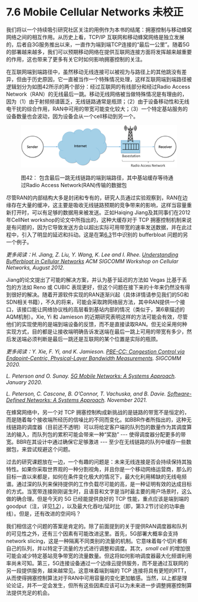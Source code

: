 # 7.6 Mobile Cellular Networks 未校正

我们将以一个持续吸引研究社区关注的用例作为本书的结尾：拥塞控制与移动蜂窝网络之间的相互作用。从历史上看，TCP/IP 互联网和移动蜂窝网络是独立发展的，后者自3G服务推出以来，一直作为端到端TCP连接的“最后一公里”。随着5G的部署越来越多，我们可以预期移动网络在提供互联网连接方面将发挥越来越重要的作用，这也带来了更多有关它时如何影响拥塞控制的关注。

在互联网端到端路径中，虽然移动无线连接可以被视为与路径上的其他跳没有差异，但由于历史原因，它一直被当作一个特殊情况处理，这样互联网端到端路径被逻辑划分为如图42所示的两个部分：经过互联网的有线部分和经过Radio Access Network（RAN）的无线最后一跳。移动无线网络被当做特殊情况是有理由的，因为（1）由于射频频谱匮乏，无线链路通常是瓶颈；（2）由于设备移动性和无线电干扰的综合作用，RAN中可用的带宽可能变化较大；（3）一个特定基站服务的设备数量也会波动，因为设备会从一个cell移动到另一个。

<figure><img src="../.gitbook/assets/image (5) (1).png" alt=""><figcaption><p>图42： 包含最后一跳无线链路的端到端路径，其中基站缓存等待通过Radio Access Network(RAN)传输的数据包</p></figcaption></figure>

尽管RAN的内部结构大多是封闭和专有的，研究人员通过实验观察到，RAN在边缘存在大量的缓冲，这主要是吸收无线链路预期的竞争带来的影响，这样当容量重新打开时，可以有足够的数据用来被发送。正如Haiqing Jiang及其同事们在2012年CellNet workshop的论文中所指出的，这种大缓存对于 TCP 拥塞控制机制来说是有问题的，因为它导致发送方会以超出实际可用带宽的速率发送数据，并在此过程中，引入了明显的延迟和抖动。这是在第[6.3](../chapter-6-active-queue-management-zhu-dong-dui-lie-guan-li/6.3-controlled-delay-wei-xiao-zheng.md)节中识别的 bufferbloat 问题的另一个例子。

_更多阅读：H. Jiang, Z. Liu, Y. Wang, K. Lee and I. Rhee._ [_Understanding Bufferbloat in Cellular Networks_](https://conferences.sigcomm.org/sigcomm/2012/paper/cellnet/p1.pdf) _ACM SIGCOMM Workshop on Cellular Networks, August 2012._

Jiang的论文提出了可能的解决方案，并认为基于延迟的方法如 Vegas 比基于丢包的方法如 Reno 或 CUBIC 表现更好，但这个问题在接下来的十年来仍然没有得到很好的解决。随着开源软件实现的RAN逐渐兴起（具体详情请参见我们的5G和SDN相关书籍），不久的将来，可能会采取跨网络层方法，其中RAN提供一个接口，该接口能让网络协议栈的高层看到基站内部的情况（类似于，第6章描述的AQM机制）。Xie, Yi 和 Jamieson 的近期研究表明这样的方法可能会有效，尽管他们的实现使用的是端到端设备的反馈，而不是直接读取RAN。但无论采用何种实现方式，目的都是让接收端明确告诉发送端在最后一跳上可用的带宽有多少，然后发送端必须判断是最后一跳还是互联网的某个位置是实际的瓶颈。

_更多阅读：Y. Xie, F. Yi, and K. Jamieson._ [_PBE-CC: Congestion Control via Endpoint-Centric, Physical-Layer Bandwidth Measurements_](https://arxiv.org/abs/2002.03475)_. SIGCOMM 2020._

_L. Peterson and O. Sunay._ [_5G Mobile Networks: A Systems Approach_](https://5g.systemsapproach.org/)_. January 2020._

_L. Peterson, C. Cascone, B. O’Connor, T. Vachuska, and B. Davie._ [_Software-Defined Networks: A Systems Approach_](https://sdn.systemsapproach.org/)_. November 2021._

在蜂窝网络中，另一个对 TCP 拥塞控制构成新挑战的是链路的带宽不是恒定的，而是随着每个接收端所经历的信噪比的不同而变化。如BBR作者所指出的，这种无线链路的调度器（目前还不透明）可以将给定客户端的队列包的数量作为其调度算法的输入，而队列包的累积可能会带来一种“奖励” --- 使得调度器分配更多的带宽。BBR在其设计中通过确保它足够激进 --- 至少在无线链路的队列中缓存一些数据包，来尝试规避这个问题。

过去的研究课题放在一边，一个有趣的问题是：未来无线连接是否会持续保持其独特性。如果你采取世界观的一种分割视角，并且你是一个移动网络运营商，那么的目标一直以来都是，如何在条件变化极大的情况下，最大化利用稀缺的无线电频谱。通过深的队列来保持提供的工作负载尽可能的高，是一种证明有效的达成目标的方式。当宽带连接刚刚诞生时，且语音和文字是当时最主要的用户场景时，这么做的确合理。但是今天的 5G 已经能提供良好的 TCP 性能，重点应该是端到端的goodput（注，详见[1.2](../chapter-1-jian-jie-wei-xiao-zheng/1.2-kong-zhi-yong-sai-wei-xiao-zheng.md)），以及最大化吞吐/延时比（即，第3.2节讨论的功率曲线）。但是，还有改进的空间吗？

我们相信这个问题的答案是肯定的。除了前面提到的关于提供RAN调度器和队列的可见性之外，还有三个因素有可能改进这里。首先，5G部署大概率会支持 network slicing，这是一种隔离不同类别的流量的机制。它意味着每个切片都有自己的队列，并以特定于流量的方式进行调整和调度。其次，_small cell_ 的增加很可能会减少特定基站竞争带宽的流量数量。但这将如何影响调度器最大化频谱利用率尚未可知。第三，5G连接设备通过一个边缘云提供服务，而不是通过互联网的另一段提供服务，越来越常见。这意味着端到端的 TCP 连接将具有更短的RTT，从而使得拥塞控制算法对于RAN中可用容量的变化更加敏感。当然，以上都是理论论证，并不一定会发生，但所有这些因素应该可以为未来进一步调整拥塞控制算法提供充足的机会。
